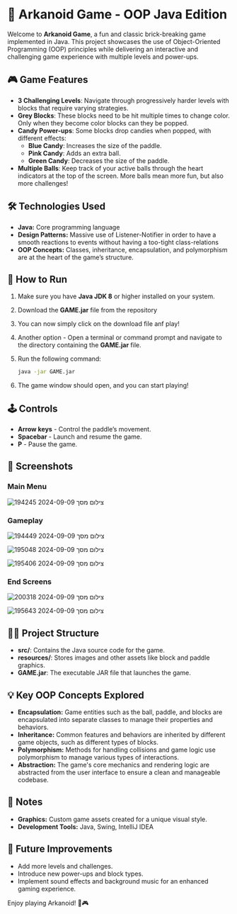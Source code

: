 # 🧱 Arkanoid Game - OOP Java Edition

Welcome to **Arkanoid Game**, a fun and classic brick-breaking game implemented in Java. This project showcases the use of Object-Oriented Programming (OOP) principles while delivering an interactive and challenging game experience with multiple levels and power-ups.

## 🎮 Game Features

- **3 Challenging Levels**: Navigate through progressively harder levels with blocks that require varying strategies.
- **Grey Blocks**: These blocks need to be hit multiple times to change color. Only when they become color blocks can they be popped.
- **Candy Power-ups**: Some blocks drop candies when popped, with different effects:
  - **Blue Candy**: Increases the size of the paddle.
  - **Pink Candy**: Adds an extra ball.
  - **Green Candy**: Decreases the size of the paddle.
- **Multiple Balls**: Keep track of your active balls through the heart indicators at the top of the screen. More balls mean more fun, but also more challenges!

## 🛠️ Technologies Used

- **Java:** Core programming language
- **Design Patterns:** Massive use of Listener-Notifier in order to have a smooth reactions to events without having a too-tight class-relations 
- **OOP Concepts:** Classes, inheritance, encapsulation, and polymorphism are at the heart of the game’s structure.

## 🚀 How to Run

1. Make sure you have **Java JDK 8** or higher installed on your system.
2. Download the **GAME.jar** file from the repository
3. You can now simply click on the download file anf play! 
4. Another option - Open a terminal or command prompt and navigate to the directory containing the **GAME.jar** file.
5. Run the following command:

   ```bash
   java -jar GAME.jar
6. The game window should open, and you can start playing!

## 🕹️ Controls
- **Arrow keys** - Control the paddle’s movement.
- **Spacebar** - Launch and resume the game.
- **P** - Pause the game.

## 📸 Screenshots

### Main Menu
![צילום מסך 2024-09-09 194245](https://github.com/user-attachments/assets/f1f85efd-cfd5-4384-bd25-84d7174ca408)

### Gameplay
![צילום מסך 2024-09-09 194449](https://github.com/user-attachments/assets/ac37bd61-b671-49dd-a7b6-e3227426d10a)

![צילום מסך 2024-09-09 195048](https://github.com/user-attachments/assets/ab1a4df4-b3ca-4fa5-a509-725f5f27361a)

![צילום מסך 2024-09-09 195406](https://github.com/user-attachments/assets/187da6be-f526-4810-b3c0-936e8cf09508)

### End Screens
![צילום מסך 2024-09-09 200318](https://github.com/user-attachments/assets/59f37b9e-415b-4f1e-9dbf-568fa1a4c8d2)

![צילום מסך 2024-09-09 195643](https://github.com/user-attachments/assets/fcb31226-0c79-44b7-ab49-3a2472c847cf)


## 🧑‍💻 Project Structure
- **src/**: Contains the Java source code for the game.
- **resources/**: Stores images and other assets like block and paddle graphics.
- **GAME.jar**: The executable JAR file that launches the game.

## 💡 Key OOP Concepts Explored
- **Encapsulation:** Game entities such as the ball, paddle, and blocks are encapsulated into separate classes to manage their properties and behaviors.
- **Inheritance:** Common features and behaviors are inherited by different game objects, such as different types of blocks.
- **Polymorphism:** Methods for handling collisions and game logic use polymorphism to manage various types of interactions.
- **Abstraction:** The game's core mechanics and rendering logic are abstracted from the user interface to ensure a clean and manageable codebase.

## 🙌 Notes
- **Graphics:** Custom game assets created for a unique visual style.
- **Development Tools:** Java, Swing, IntelliJ IDEA

## 🚧 Future Improvements
- Add more levels and challenges.
- Introduce new power-ups and block types.
- Implement sound effects and background music for an enhanced gaming experience.

Enjoy playing Arkanoid! 🧱🎮


